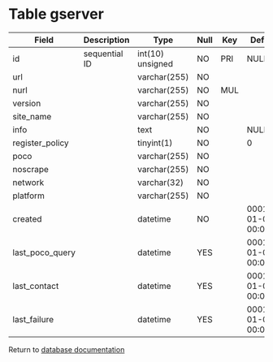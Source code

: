 Table gserver
=============

| Field           | Description      | Type             | Null | Key | Default             | Extra          |
|-----------------|------------------|------------------|------|-----|---------------------|----------------|
| id              | sequential ID    | int(10) unsigned | NO   | PRI | NULL                | auto_increment |
| url             |                  | varchar(255)     | NO   |     |                     |                |
| nurl            |                  | varchar(255)     | NO   | MUL |                     |                |
| version         |                  | varchar(255)     | NO   |     |                     |                |
| site_name       |                  | varchar(255)     | NO   |     |                     |                |
| info            |                  | text             | NO   |     | NULL                |                |
| register_policy |                  | tinyint(1)       | NO   |     | 0                   |                |
| poco            |                  | varchar(255)     | NO   |     |                     |                |
| noscrape        |                  | varchar(255)     | NO   |     |                     |                |
| network         |                  | varchar(32)      | NO   |     |                     |                |
| platform        |                  | varchar(255)     | NO   |     |                     |                |
| created         |                  | datetime         | NO   |     | 0001-01-01 00:00:00 |                |
| last_poco_query |                  | datetime         | YES  |     | 0001-01-01 00:00:00 |                |
| last_contact    |                  | datetime         | YES  |     | 0001-01-01 00:00:00 |                |
| last_failure    |                  | datetime         | YES  |     | 0001-01-01 00:00:00 |                |


Return to [database documentation](help/database)
